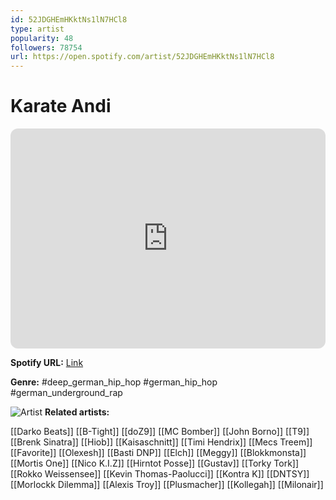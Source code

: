 ```yaml
---
id: 52JDGHEmHKktNs1lN7HCl8
type: artist
popularity: 48
followers: 78754
url: https://open.spotify.com/artist/52JDGHEmHKktNs1lN7HCl8
---
```

# Karate Andi

<iframe style="border-radius:12px" src="https://open.spotify.com/embed/artist/52JDGHEmHKktNs1lN7HCl8" width="100%" height="352" frameBorder="0" allowfullscreen="" allow="autoplay; clipboard-write; encrypted-media; fullscreen; picture-in-picture" loading="lazy"></iframe>

**Spotify URL:** [Link](https://open.spotify.com/artist/52JDGHEmHKktNs1lN7HCl8)

**Genre:**  #deep_german_hip_hop #german_hip_hop #german_underground_rap

![Artist](https://i.scdn.co/image/ab6761610000e5ebd1e41f1afb73388ca1d323fe)
**Related artists:**

[[Darko Beats]]
[[B-Tight]]
[[doZ9]]
[[MC Bomber]]
[[John Borno]]
[[T9]]
[[Brenk Sinatra]]
[[Hiob]]
[[Kaisaschnitt]]
[[Timi Hendrix]]
[[Mecs Treem]]
[[Favorite]]
[[Olexesh]]
[[Basti DNP]]
[[Elch]]
[[Meggy]]
[[Blokkmonsta]]
[[Mortis One]]
[[Nico K.I.Z]]
[[Hirntot Posse]]
[[Gustav]]
[[Torky Tork]]
[[Rokko Weissensee]]
[[Kevin Thomas-Paolucci]]
[[Kontra K]]
[[DNTSY]]
[[Morlockk Dilemma]]
[[Alexis Troy]]
[[Plusmacher]]
[[Kollegah]]
[[Milonair]]
